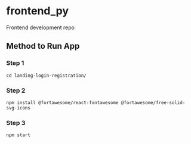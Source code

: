 # frontend_py
Frontend development repo 
## Method to Run App

### Step 1
`cd landing-login-registration/`

### Step 2
`npm install @fortawesome/react-fontawesome @fortawesome/free-solid-svg-icons`

### Step 3
`npm start`
